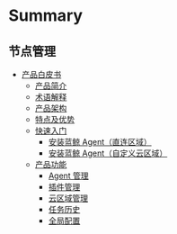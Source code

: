# Summary

## 节点管理
* [产品白皮书]()
    * [产品简介](产品白皮书/Introduce/Overview.md)
    * [术语解释](产品白皮书/Introduce/Terms.md)
    * [产品架构](产品白皮书/Introduce/Architecture.md)
    * [特点及优势](产品白皮书/Introduce/Advantage.md)
    * [快速入门]()
        * [安装蓝鲸 Agent（直连区域）](产品白皮书/QuickStart/DefaultAreaInstallAgent.md)
        * [安装蓝鲸 Agent（自定义云区域）](产品白皮书/QuickStart/CustomCloudAreaInstallAgent.md)
    * [产品功能]()
        * [Agent 管理](产品白皮书/Feature/Agent.md)
        * [插件管理](产品白皮书/Feature/Plugin.md)
        * [云区域管理](产品白皮书/Feature/CloudArea.md)
        * [任务历史](产品白皮书/Feature/History.md)
        * [全局配置](产品白皮书/Feature/Globe.md)